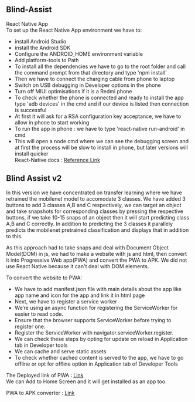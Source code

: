 ## Blind-Assist
React Native App  
To set up the React Native App environment we have to:
* install Android Studio
* install the Android SDK
* Configure the ANDROID_HOME environment variable
* Add platform-tools to Path
* To install all the dependencies we have to go to the root folder and call the command prompt from that directory and type 'npm install'  
* Then we have to connect the charging cable from phone to laptop
* Switch on USB debugging in Developer options in the phone
* Turn off MIUI optimisations if it is a Redmi phone
* To check whether the phone is connected and ready to install the app type 'adb devices' in the cmd and if our device is listed then connection is successful
* At first it will ask for a RSA configuration key acceptance, we have to allow in phone to start working
* To run the app in phone : we have to type 'react-native run-android' in cmd 
* This will open a node cmd where we can see the debugging screen and at first the process will be slow to install in phone, but later versions will install quicker  
 React-Native docs : [Reference Link](https://reactnative.dev/docs/environment-setup)
 
 
 ## Blind Assist v2
 In this version we have concentrated on transfer learning where we have retrained the mobilenet model to accomodate 3 classes. We have added 3 buttons to add 3 classes A,B and C respectively, we can target an object and take snapshots for corresponding classes by pressing the respective buttons, if we take 10-15 snaps of an object then it will start predicting class A,B and C correctly. In addition to predicting the 3 classes it parallely predicts the mobilenet pretrained classification and displays that in addition to this.  
   
 As this approach had to take snaps and deal with Document Object Model(DOM) in js, we had to make a website with js and html, then convert it into Progressive Web app(PWA) and convert the PWA to APK. We did not use React Native because it can't deal with DOM elements.
 
 To convert the website to PWA:
 * We have to add manifest.json file with main details about the app like app name and icon for the app and link it in html page
 * Next, we have to register a service worker
 * We’re using an async function for registering the ServiceWorker for easier to read code.
 * Ensure that the browser supports ServiceWorker before trying to register one.
 * Register the ServiceWorker with navigator.serviceWorker.register.
 * We can check these steps by opting for update on reload in Application tab in Developer tools
 * We can cache and serve static assets
 * To check whether cached content is served to the app, we have to go offline or opt for offline option in Application tab of Developer Tools
 
 
 The Deployed link of PWA : [Link](https://blind-assist.web.app/)  
 We can Add to Home Screen and it will get installed as an app too.  
 
 PWA to APK converter : [Link](https://appmaker.xyz/pwa-to-apk/)  
 



